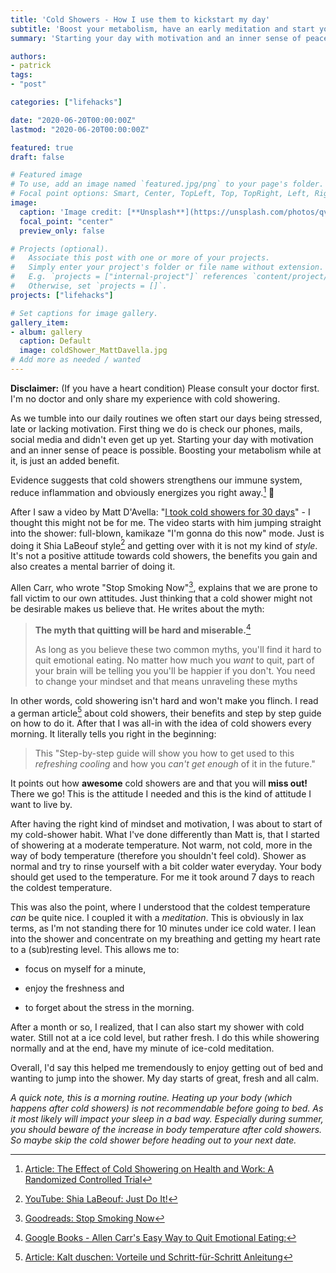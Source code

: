 ```yaml
---
title: 'Cold Showers - How I use them to kickstart my day'
subtitle: 'Boost your metabolism, have an early meditation and start your day with motivation.'
summary: 'Starting your day with motivation and an inner sense of peace is possible. Boosting your metabolism while at it, is just an added benefit.'

authors:
- patrick
tags:
- "post"

categories: ["lifehacks"]

date: "2020-06-20T00:00:00Z"
lastmod: "2020-06-20T00:00:00Z"

featured: true
draft: false

# Featured image
# To use, add an image named `featured.jpg/png` to your page's folder.
# Focal point options: Smart, Center, TopLeft, Top, TopRight, Left, Right, BottomLeft, Bottom, BottomRight
image:
  caption: 'Image credit: [**Unsplash**](https://unsplash.com/photos/qv_2tTewHDU)'
  focal_point: "center"
  preview_only: false

# Projects (optional).
#   Associate this post with one or more of your projects.
#   Simply enter your project's folder or file name without extension.
#   E.g. `projects = ["internal-project"]` references `content/project/deep-learning/index.md`.
#   Otherwise, set `projects = []`.
projects: ["lifehacks"]

# Set captions for image gallery.
gallery_item:
- album: gallery
  caption: Default
  image: coldShower_MattDavella.jpg
# Add more as needed / wanted
---
```


**Disclaimer:** (If you have a heart condition) Please consult your doctor first. I'm no doctor and only share my experience with cold showering.

As we tumble into our daily routines we often start our days being stressed, late or lacking motivation. First thing we do is check our phones, mails, social media and didn't even get up yet. Starting your day with motivation and an inner sense of peace is possible. Boosting your metabolism while at it, is just an added benefit.

Evidence suggests that cold showers strengthens our immune system, reduce inflammation and obviously energizes you right away.[^1] :muscle:

After I saw a video by Matt D'Avella: "[I took cold showers for 30 days](https://www.youtube.com/watch?v=MsSBBPeNNDY)" - I thought this might not be for me. The video starts with him jumping straight into the shower: full-blown, kamikaze "I'm gonna do this now" mode. Just is doing it Shia LaBeouf style[^2] and getting over with it is not my kind of *style*. It's not a positive attitude towards cold showers, the benefits you gain and also creates a mental barrier of doing it.

Allen Carr, who wrote "Stop Smoking Now"[^3], explains that we are prone to fall victim to our own attitudes. Just thinking that a cold shower might not be desirable makes us believe that. He writes about the myth:

> **The myth that quitting will be hard and miserable.**[^4]
>
> As long as you believe these two common myths, you'll find it hard to quit emotional eating. No matter how much you *want* to quit, part of your brain will be telling you you'll be happier if you don't. You need to change your mindset and that means unraveling these myths

In other words,  cold showering isn't hard and won't make you flinch. 
I read a german article[^5] about cold showers, their benefits and step by step guide on how to do it. After that I was all-in with the idea of cold showers every morning. It literally tells you right in the beginning: 

> This "Step-by-step guide will show you  how to get used to this *refreshing cooling* and how you *can't get enough* of it in the future." 

It points out how **awesome** cold showers are and that you will **miss out!** There we go! This is the attitude I needed and this is the kind of attitude I want to live by.
<!-- -Link to Article about Mindset  -->

After having the right kind of mindset and motivation, I was about to start of my cold-shower habit. What I've done differently than Matt is, that I started of showering at a moderate temperature. Not warm, not cold, more in the way of body temperature (therefore you shouldn't feel cold). Shower as normal and try to rinse yourself with a bit colder water everyday. Your body should get used to the temperature. For me it took around 7 days to reach the coldest temperature.

<!-- -Link to Article about atomic habits  -->

This was also the point, where I understood that the coldest temperature *can* be quite nice. I coupled it with a *meditation*. This is obviously in lax terms, as I'm not standing there for 10 minutes under ice cold water. I lean into the shower and concentrate on my breathing and getting my heart rate to a (sub)resting level. This allows me to:

- focus on myself for a minute, 

- enjoy the freshness and

- to forget about the stress in the morning.

After a month or so, I realized, that I can also start my shower with cold water. Still not at a ice cold level, but rather fresh. I do this while showering normally and at the end, have my minute of ice-cold meditation.

Overall, I'd say this helped me tremendously to enjoy getting out of bed and wanting to jump into the shower. My day starts of great, fresh and all calm.

*A quick note, this is a morning routine. Heating up your body (which happens after cold showers) is not recommendable before going to bed. As it most likely will impact your sleep in a bad way. Especially during summer, you should beware of the increase in body temperature after cold showers. So maybe skip the cold shower before heading out to your next date.*

[^1]: [Article: The Effect of Cold Showering on Health and Work: A Randomized Controlled Trial](https://www.ncbi.nlm.nih.gov/pmc/articles/PMC5025014/)
[^2]: [YouTube: Shia LaBeouf: Just Do It!](https://www.youtube.com/watch?v=ZXsQAXx_ao0)
[^3]: [Goodreads: Stop Smoking Now](https://www.goodreads.com/book/show/9771390-stop-smoking-now)
[^4]: [Google Books - Allen Carr's Easy Way to Quit Emotional Eating:](https://books.google.de/books?id=GCi7DwAAQBAJ&pg=PT97&lpg=PT97&dq=alan+carr+advertising+hard+to+quit&source=bl&ots=HONW8RKj3L&sig=ACfU3U0JF7h_GtLuvvEnW4oPGd1sktdpog&hl=en&sa=X&ved=2ahUKEwiwqoLJq5DqAhXw0qYKHSHWCw8Q6AEwFHoECA8QAQ#v=onepage&q=alan%20carr%20advertising%20hard%20to%20quit&f=false)
[^5]: [Article: Kalt duschen: Vorteile und Schritt-für-Schritt Anleitung](https://www.primal-state.de/kalt-duschen/)

